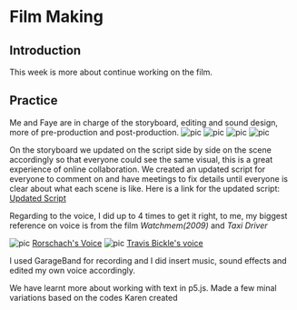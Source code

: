 # Film Making

## Introduction
This week is more about continue working on the film. 

## Practice 

Me and Faye are in charge of the storyboard, editing and sound design, more of pre-production and post-production. 
![pic](https://wwsiyang.github.io/CODEWORD/SKO/Week_04/storyboard-01.jpg)
![pic](https://wwsiyang.github.io/CODEWORD/SKO/Week_04/storyboard-02.jpg)
![pic](https://wwsiyang.github.io/CODEWORD/SKO/Week_04/storyboard-03.jpg)
![pic](https://wwsiyang.github.io/CODEWORD/SKO/Week_04/storyboard-04.jpg)


On the storyboard we updated on the script side by side on the scene accordingly so that everyone could see the same visual, this is a great experience of online collaboration. We created an updated script for everyone to comment on and have meetings to fix details until everyone is clear about what each scene is like. Here is a link for the updated script:  
[Updated Script](https://docs.google.com/document/d/19jYVR71h8XhRFNsr-k470x9JxL-L0lmXoieETXrT_1o/edit)

Regarding to the voice, I did up to 4 times to get it right, to me, my biggest reference on voice is from the film *Watchmem(2009)* and *Taxi Driver*

![pic](https://wwsiyang.github.io/CODEWORD/SKO/Week_04/rorschach.JPG)
[Rorschach's Voice](https://www.youtube.com/watch?v=sF8zxctevXc&t=13s)
![pic](https://wwsiyang.github.io/CODEWORD/SKO/Week_04/travis.JPG)
[Travis Bickle's voice](https://www.youtube.com/watch?v=kGTY-7e3iT0)

I used GarageBand for recording and I did insert music, sound effects and edited my own voice accordingly.

We have learnt more about working with text in p5.js. Made a few minal variations based on the codes Karen created 


